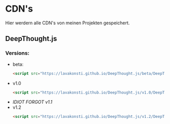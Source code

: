 # CDN's
Hier werdern alle CDN's von meinen Projekten gespeichert.

## DeepThought.js
### Versions:
- beta:
  ```html
  <script src="https://lavakonsti.github.io/DeepThought.js/beta/DeepThought.min.js" charset="utf-8"></script>
  ```
- v1.0
  ```html
  <script src="https://lavakonsti.github.io/DeepThought.js/v1.0/DeepThought.js" charset="utf-8"></script>
  ```
- _IDIOT FORGOT v1.1_
- v1.2
  ```html
  <script src="https://lavakonsti.github.io/DeepThought.js/v1.2/DeepThought.js" charset="utf-8"></script>
  ```
